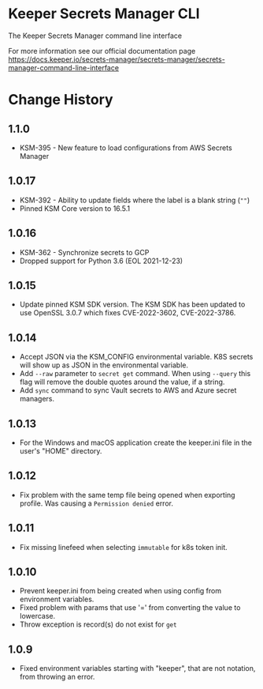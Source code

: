 # Keeper Secrets Manager CLI

The Keeper Secrets Manager command line interface

For more information see our official documentation page https://docs.keeper.io/secrets-manager/secrets-manager/secrets-manager-command-line-interface

# Change History

## 1.1.0
* KSM-395 - New feature to load configurations from AWS Secrets Manager

## 1.0.17
* KSM-392 - Ability to update fields where the label is a blank string (`""`)
* Pinned KSM Core version to 16.5.1

## 1.0.16

* KSM-362 - Synchronize secrets to GCP
* Dropped support for Python 3.6 (EOL 2021-12-23)

## 1.0.15

* Update pinned KSM SDK version. The KSM SDK has been updated to use OpenSSL 3.0.7 which fixes CVE-2022-3602, CVE-2022-3786.

## 1.0.14

* Accept JSON via the KSM_CONFIG environmental variable. K8S secrets will show up as JSON in the environmental variable.
* Add `--raw` parameter to `secret get` command. When using `--query` this flag will remove the double quotes around 
the value, if a string.
* Add `sync` command to sync Vault secrets to AWS and Azure secret managers.

## 1.0.13

* For the Windows and macOS application create the keeper.ini file in the user's "HOME" directory.

## 1.0.12

* Fix problem with the same temp file being opened when exporting profile. Was causing a `Permission denied` error.

## 1.0.11

* Fix missing linefeed when selecting `immutable` for k8s token init.

## 1.0.10

* Prevent keeper.ini from being created when using config from environment variables.
* Fixed problem with params that use '=' from converting the value to lowercase.
* Throw exception is record(s) do not exist for `get`

## 1.0.9

* Fixed environment variables starting with "keeper", that are not notation, from throwing an error.
